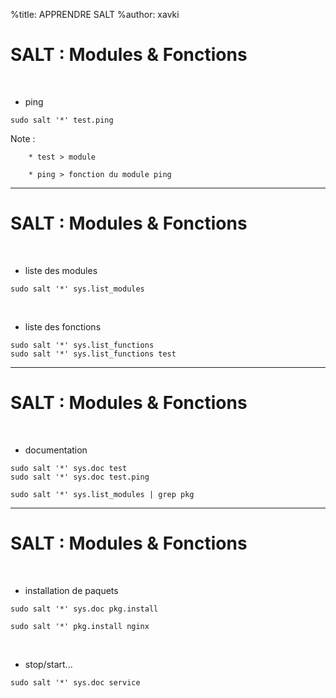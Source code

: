 %title: APPRENDRE SALT
%author: xavki


# SALT : Modules & Fonctions


<br>

* ping

```
sudo salt '*' test.ping
```

Note :

		* test > module

		* ping > fonction du module ping

--------------------------------------------------------------

# SALT : Modules & Fonctions

<br>

* liste des modules

```
sudo salt '*' sys.list_modules
```

<br>

* liste des fonctions

```
sudo salt '*' sys.list_functions
sudo salt '*' sys.list_functions test
```

--------------------------------------------------------------

# SALT : Modules & Fonctions

<br>

* documentation

```
sudo salt '*' sys.doc test
sudo salt '*' sys.doc test.ping
```

```
sudo salt '*' sys.list_modules | grep pkg
```

--------------------------------------------------------------

# SALT : Modules & Fonctions

<br>

* installation de paquets

```
sudo salt '*' sys.doc pkg.install
```

```
sudo salt '*' pkg.install nginx
```

<br>

* stop/start...

```
sudo salt '*' sys.doc service
```
